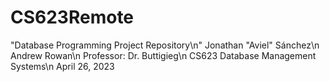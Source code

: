 # CS623Remote
"Database Programming Project Repository\n"
Jonathan "Aviel" Sánchez\n
Andrew Rowan\n
Professor: Dr. Buttigieg\n
CS623 Database Management Systems\n
April 26, 2023

